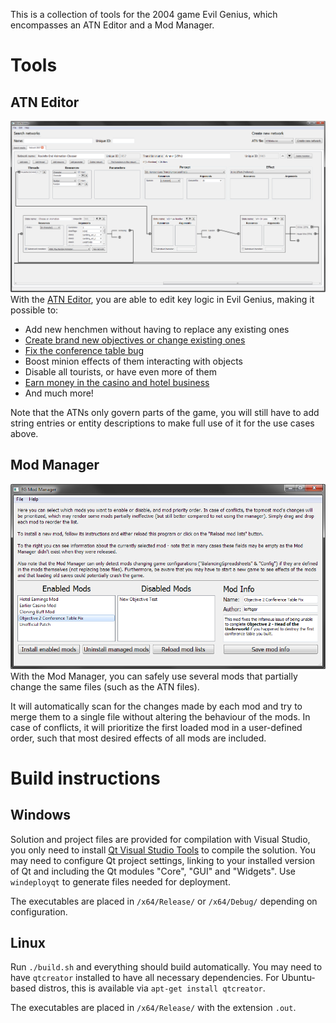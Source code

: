 This is a collection of tools for the 2004 game Evil Genius, which encompasses an ATN Editor and a Mod Manager.

# Tools

## ATN Editor
![Example image](doc/images/editor_example.png)
With the [ATN Editor](doc/using_the_editor.md), you are able to edit key logic in Evil Genius, making it possible to:

* Add new henchmen without having to replace any existing ones
* [Create brand new objectives or change existing ones](doc/creating_new_objectives.md)
* [Fix the conference table bug](https://www.moddb.com/games/evil-genius/downloads/objective-2-conference-table-fix)
* Boost minion effects of them interacting with objects
* Disable all tourists, or have even more of them
* [Earn money in the casino and hotel business](https://www.moddb.com/games/evil-genius/downloads/hotel-earnings-mod)
* And much more!

Note that the ATNs only govern parts of the game, you will still have to add string entries or entity descriptions to make full use of it for the use cases above.

## Mod Manager
![Example image](doc/images/mod_manager_example.png)
With the Mod Manager, you can safely use several mods that partially change the same files (such as the ATN files).

It will automatically scan for the changes made by each mod and try to merge them to a single file without altering the behaviour of the mods. In case of conflicts, it will prioritize the first loaded mod in a user-defined order, such that most desired effects of all mods are included.

# Build instructions

## Windows

Solution and project files are provided for compilation with Visual Studio, you only need to install [Qt Visual Studio Tools](https://marketplace.visualstudio.com/items?itemName=TheQtCompany.QtVisualStudioTools-19123) to compile the solution. You may need to configure Qt project settings, linking to your installed version of Qt and including the Qt modules "Core", "GUI" and "Widgets". Use `windeployqt` to generate files needed for deployment.

The executables are placed in `/x64/Release/` or `/x64/Debug/` depending on configuration.

## Linux

Run `./build.sh` and everything should build automatically. You may need to have `qtcreator` installed to have all necessary dependencies. For Ubuntu-based distros, this is available via `apt-get install qtcreator`.

The executables are placed in `/x64/Release/` with the extension `.out`.
